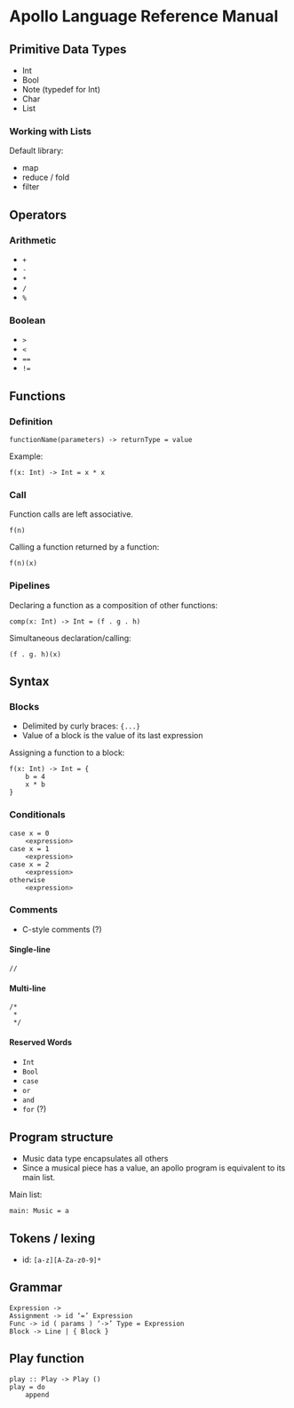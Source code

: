 Apollo Language Reference Manual
================================

Primitive Data Types
--------------------

- Int
- Bool
- Note (typedef for Int)
- Char
- List

### Working with Lists

Default library:

- map
- reduce / fold
- filter

Operators
---------

### Arithmetic

- `+`
- `-`
- `*`
- `/`
- `%`

### Boolean

- `>`
- `<`
- `==`
- `!=`

Functions
---------

### Definition

    functionName(parameters) -> returnType = value

Example:

    f(x: Int) -> Int = x * x

### Call

Function calls are left associative.

    f(n)

Calling a function returned by a function:

    f(n)(x)

### Pipelines

Declaring a function as a composition of other functions:

    comp(x: Int) -> Int = (f . g . h)

Simultaneous declaration/calling:

    (f . g. h)(x)

Syntax
-------

### Blocks

- Delimited by curly braces: `{...}`
- Value of a block is the value of its last expression

Assigning a function to a block:

    f(x: Int) -> Int = {
        b = 4
        x * b
    }

### Conditionals

    case x = 0
        <expression>
    case x = 1
        <expression>
    case x = 2
        <expression>
    otherwise
        <expression>

### Comments

- C-style comments (?)

#### Single-line

    //

#### Multi-line

    /*
     *
     */

#### Reserved Words

- `Int`
- `Bool`
- `case`
- `or`
- `and`
- `for` (?)

Program structure
-----------------

- Music data type encapsulates all others
- Since a musical piece has a value, an apollo program is equivalent to its main list.

Main list:

    main: Music = a

Tokens / lexing
---------------

- id: `[a-z][A-Za-z0-9]*`

Grammar
-------

    Expression ->
    Assignment -> id ‘=’ Expression
    Func -> id ( params ) ‘->’ Type = Expression
    Block -> Line | { Block }

Play function
-------------

    play :: Play -> Play ()
    play = do
        append
